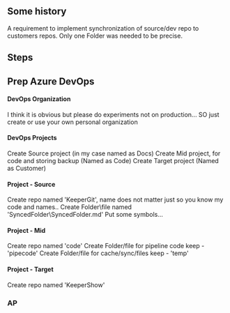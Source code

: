 ## Some history
A requirement to implement synchronization of source/dev repo to customers repos. Only one Folder was needed to be precise.

## Steps 

## Prep Azure DevOps

#### DevOps Organization
I think it is obvious but please do experiments not on production...
SO just create or use your own personal organization

#### DevOps Projects
Create Source project (in my case named as Docs)
Create Mid project, for code and storing backup (Named as Code)
Create Target project (Named as Customer)

#### Project - Source
Create repo named 'KeeperGit', name does not matter just so you know my code and names..
Create Folder\file named 'SyncedFolder\SyncedFolder.md'
Put some symbols...

#### Project - Mid
Create repo named 'code'
Create Folder/file for pipeline code keep - 'pipecode'
Create Folder/file for cache/sync/files keep - 'temp'

#### Project - Target
Create repo named 'KeeperShow'


### AP

